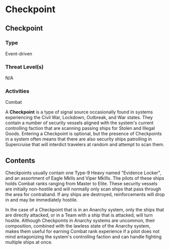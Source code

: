 # Checkpoint
## Checkpoint

### Type

Event-driven

### Threat Level(s)

N/A

### Activities

Combat

A **Checkpoint** is a type of signal source occasionally found in systems experiencing the Civil War, Lockdown, Outbreak, and War states. They contain a number of security vessels aligned with the system's current controlling faction that are scanning passing ships for Stolen and Illegal Goods. Entering a Checkpoint is optional, but the presence of Checkpoints in a system often means that there are also security ships patrolling in Supercruise that will interdict travelers at random and attempt to scan them.

## Contents

Checkpoints usually contain one Type-9 Heavy named "Evidence Locker", and an assortment of Eagle MkIIs and Viper MkIIIs. The pilots of these ships holds Combat ranks ranging from Master to Elite. These security vessels are initially non-hostile and will normally only scan ships that pass through the area for contraband. If any ships are destroyed, reinforcements will drop in and may be immediately hostile.

In the case of a Checkpoint that is in an Anarchy system, only the ships that are directly attacked, or in a Team with a ship that is attacked, will turn hostile. Although Checkpoints in Anarchy systems are uncommon, their composition, combined with the lawless state of the Anarchy system, makes them useful for earning Combat rank experience if a pilot does not mind antagonizing the system's controlling faction and can handle fighting multiple ships at once.